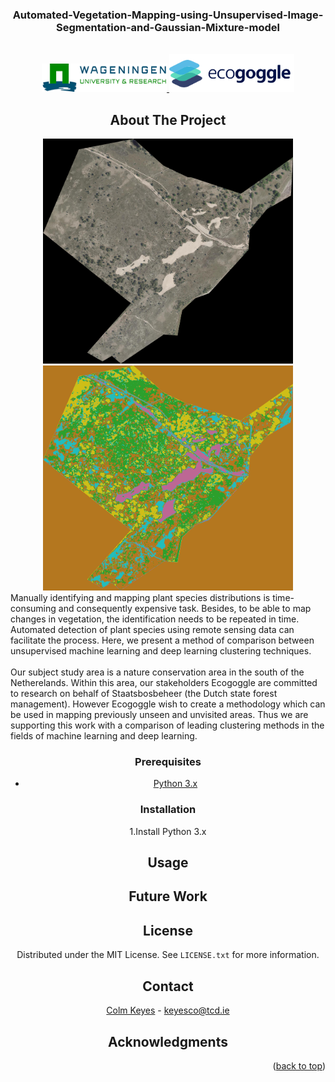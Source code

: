 <!-- PROJECT LOGO -->

  <h3 align="center">Automated-Vegetation-Mapping-using-Unsupervised-Image-Segmentation-and-Gaussian-Mixture-model</h3>

<br />

<div align="center">
  <a href="https://www.wur.nl/en/research-results/chair-groups/environmental-sciences/laboratory-of-geo-information-science-and-remote-sensing.htm">
    <img src="UISB/Logos/WUR.png" alt="WUR" width="200" height="45">
  </a>
   <a href="https://www.ecogoggle.nl/">
    <img src="UISB/Logos/Ecogoggle.png" alt="Ecogoggle" width="200" height="60">
  </a>


<!-- ABOUT THE PROJECT -->
## About The Project
  <a href="">
    <img src="orthoHRmasked_jpg.jpg" alt="" width="400" height="360">
  </a>
   <a href="">
    <img src="output_sample.png" alt="" width="400" height="360">
  </a>
  

<div>
<div align="left"> 
Manually identifying and mapping plant species distributions is time-consuming and consequently expensive task. Besides, to be able to map changes in vegetation, the identification needs to be repeated in time. Automated detection of plant species using remote sensing data can facilitate the process.
Here, we present a method of comparison between unsupervised machine learning and deep learning clustering techniques. 
</div align="left">  
<br />
<div align='left'>
Our subject study area is a nature conservation area in the south of the Netherelands. Within this area, our stakeholders Ecogoggle are committed to research on behalf of Staatsbosbeheer (the Dutch state forest management). However Ecogoggle wish to create a methodology which can be used in mapping previously unseen and unvisited areas. Thus we are supporting this work with a comparison of leading clustering methods in the fields of machine learning and deep learning.
</div align="left"> 
<div>

</div align="left"> 


### Prerequisites


    
* [Python 3.x](https://pytorch.org/)
  
  
<div>
  
### Installation


  
  1.Install Python 3.x



<!-- USAGE EXAMPLES -->
## Usage

<!-- Future Work -->
## Future Work

  
<!-- LICENSE -->
## License

Distributed under the MIT License. See `LICENSE.txt` for more information.



<!-- CONTACT -->
## Contact

[Colm Keyes](https://www.linkedin.com/in/colm-keyes-4960a5132/) - keyesco@tcd.ie

  
<!-- ACKNOWLEDGMENTS -->
## Acknowledgments

<p align="right">(<a href="#top">back to top</a>)</p>



<!-- MARKDOWN LINKS & IMAGES -->
<!-- https://www.markdownguide.org/basic-syntax/#reference-style-links -->
[contributors-shield]: https://img.shields.io/github/contributors/othneildrew/Best-README-Template.svg?style=for-the-badge
